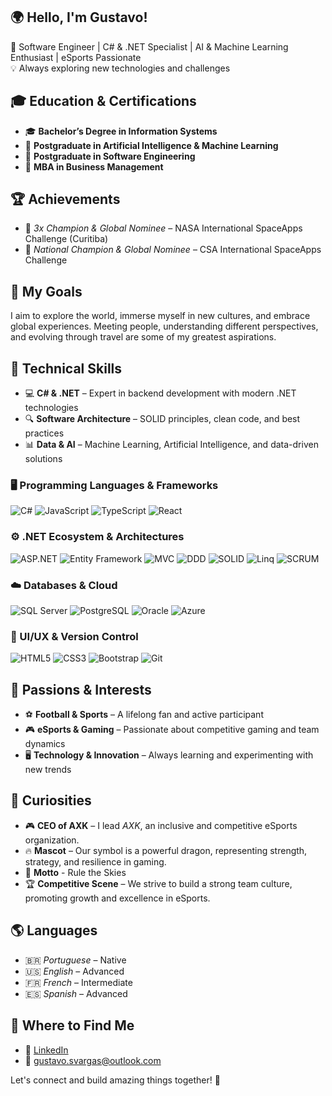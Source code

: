 ## 🌍 Hello, I'm Gustavo!

🚀 Software Engineer | C# & .NET Specialist | AI & Machine Learning Enthusiast | eSports Passionate  
💡 Always exploring new technologies and challenges  

## 🎓 Education & Certifications
- 🎓 **Bachelor’s Degree in Information Systems**  
- 📌 **Postgraduate in Artificial Intelligence & Machine Learning**  
- 📌 **Postgraduate in Software Engineering**  
- 📌 **MBA in Business Management**  

## 🏆 Achievements
- 🏅 *3x Champion & Global Nominee* – NASA International SpaceApps Challenge (Curitiba)
- 🏅 *National Champion & Global Nominee* – CSA International SpaceApps Challenge

## 🎯 My Goals
I aim to explore the world, immerse myself in new cultures, and embrace global experiences. Meeting people, understanding different perspectives, and evolving through travel are some of my greatest aspirations.  

## 🔧 Technical Skills
- 💻 **C# & .NET** – Expert in backend development with modern .NET technologies  
- 🔍 **Software Architecture** – SOLID principles, clean code, and best practices  
- 📊 **Data & AI** – Machine Learning, Artificial Intelligence, and data-driven solutions

### 🖥️ Programming Languages & Frameworks
![C#](https://img.shields.io/badge/-C%23-239120?style=flat&logo=c-sharp&logoColor=white)
![JavaScript](https://img.shields.io/badge/-JavaScript-F7DF1E?style=flat&logo=javascript&logoColor=black)
![TypeScript](https://img.shields.io/badge/-TypeScript-3178C6?style=flat&logo=typescript&logoColor=white)
![React](https://img.shields.io/badge/-React-61DAFB?style=flat&logo=react&logoColor=black)

### ⚙️ .NET Ecosystem & Architectures
![ASP.NET](https://img.shields.io/badge/-ASP.NET-512BD4?style=flat&logo=dotnet&logoColor=white)
![Entity Framework](https://img.shields.io/badge/-Entity_Framework-68217A?style=flat&logo=.net&logoColor=white)
![MVC](https://img.shields.io/badge/-MVC-512BD4?style=flat&logo=.net&logoColor=white)
![DDD](https://img.shields.io/badge/-Domain_Driven_Design-FF5722?style=flat&logoColor=white)
![SOLID](https://img.shields.io/badge/-SOLID-6DB33F?style=flat&logoColor=white)
![Linq](https://img.shields.io/badge/-Linq-512BD4?style=flat&logo=.net&logoColor=white)
![SCRUM](https://img.shields.io/badge/-SCRUM-6DB33F?style=flat&logo=scrumalliance&logoColor=white)

### ☁️ Databases & Cloud
![SQL Server](https://img.shields.io/badge/-SQL_Server-CC2927?style=flat&logo=microsoft-sql-server&logoColor=white)
![PostgreSQL](https://img.shields.io/badge/-PostgreSQL-336791?style=flat&logo=postgresql&logoColor=white)
![Oracle](https://img.shields.io/badge/-Oracle-F80000?style=flat&logo=oracle&logoColor=white)
![Azure](https://img.shields.io/badge/-Azure-0078D4?style=flat&logo=microsoft-azure&logoColor=white)

### 🎨 UI/UX & Version Control
![HTML5](https://img.shields.io/badge/-HTML5-E34F26?style=flat&logo=html5&logoColor=white)
![CSS3](https://img.shields.io/badge/-CSS3-1572B6?style=flat&logo=css3&logoColor=white)
![Bootstrap](https://img.shields.io/badge/-Bootstrap-7952B3?style=flat&logo=bootstrap&logoColor=white)
![Git](https://img.shields.io/badge/-Git-F05032?style=flat&logo=git&logoColor=white)


## 💙 Passions & Interests
- ⚽ **Football & Sports** – A lifelong fan and active participant  
- 🎮 **eSports & Gaming** – Passionate about competitive gaming and team dynamics  
- 🖥️ **Technology & Innovation** – Always learning and experimenting with new trends

## 🐉 Curiosities
- 🎮 **CEO of AXK** – I lead *AXK*, an inclusive and competitive eSports organization.  
- 🔥 **Mascot** – Our symbol is a powerful dragon, representing strength, strategy, and resilience in gaming. 
- 🚀 **Motto** - Rule the Skies
- 🏆 **Competitive Scene** – We strive to build a strong team culture, promoting growth and excellence in eSports.  

## 🌎 Languages

- 🇧🇷 *Portuguese* – Native
- 🇺🇸 *English* – Advanced
- 🇫🇷 *French* – Intermediate 
- 🇪🇸 *Spanish* – Advanced

## 🔗 Where to Find Me

- 💼 [LinkedIn](https://www.linkedin.com/in/gustavo-da-silva-vargas/)
- 📨 [gustavo.svargas@outlook.com](gustavo.svargas@outlook.com)

Let's connect and build amazing things together! 🚀
